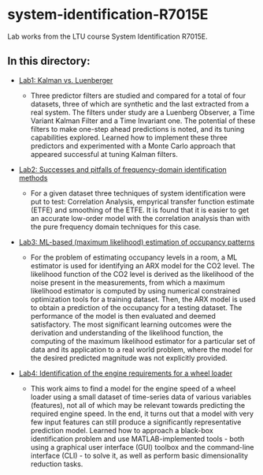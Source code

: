 # system-identification-R7015E

Lab works from the LTU course System Identification R7015E. 


## In this directory:

- [Lab1: Kalman vs. Luenberger][] 

   - Three predictor filters are studied and compared for a total of four datasets, three of which are synthetic and the last extracted from a real system. The filters under study are a Luenberg Observer, a Time Variant Kalman Filter and a Time Invariant one. The potential of these filters to make one-step ahead predictions is noted, and its tuning capabilities explored. Learned how to implement these three predictors and experimented with a Monte Carlo approach that appeared successful at tuning Kalman filters. 


- [Lab2: Successes and pitfalls of frequency-domain identification methods][]
  
  - For a given dataset three techniques of system identification were put to test: Correlation Analysis, empyrical transfer function estimate (ETFE) and smoothing of the ETFE. It is found that it is easier to get an accurate low-order model with the correlation analysis than with the pure frequency domain techniques for this case.


- [Lab3: ML-based (maximum likelihood) estimation of occupancy patterns][]

  - For the problem of estimating occupancy levels in a room, a ML estimator is used for identifying an ARX model for the CO2 level. The likelihood function of the CO2 level is derived as the likelihood of the noise present in the measurements, from which a maximum likelihood estimator is computed by using numerical constrained optimization tools for a training dataset. Then, the ARX model is used to obtain a prediction of the occupancy for a testing dataset. The performance of the model is then evaluated and deemed satisfactory. The most significant learning outcomes were the derivation and understanding of the likelihood function, the computing of the maximum likelihood estimator for a particular set of data and its application to a real world problem, where the model for the desired predicted magnitude was not explicitly provided.


- [Lab4: Identification of the engine requirements for a wheel loader][]
  - This work aims to find a model for the engine speed of a wheel loader using a small dataset of time-series data of various variables (features), not all of which may be relevant towards predicting the required engine speed. In the end, it turns out that a model with very few input features can still produce a significantly representative prediction model. Learned how to approach a black-box identification problem and use MATLAB-implemented tools - both using a graphical user interface (GUI) toolbox and the command-line interface (CLI) - to solve it, as well as perform basic dimensionality reduction tasks.


[Lab1: Kalman vs. Luenberger]: https://github.com/pabsan-0/system-identification-R7015E/tree/main/Lab1
[Lab2: Successes and pitfalls of frequency-domain identification methods]: https://github.com/pabsan-0/system-identification-R7015E/tree/main/Lab2
[Lab3: ML-based (maximum likelihood) estimation of occupancy patterns]: https://github.com/pabsan-0/system-identification-R7015E/tree/main/Lab3
[Lab4: Identification of the engine requirements for a wheel loader]: https://github.com/pabsan-0/system-identification-R7015E/tree/main/Lab4
